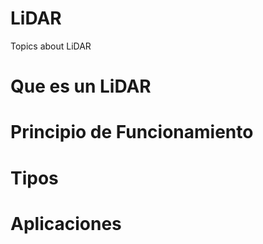 # LiDAR
Topics about LiDAR

# Que es un LiDAR #

# Principio de Funcionamiento

# Tipos

# Aplicaciones
